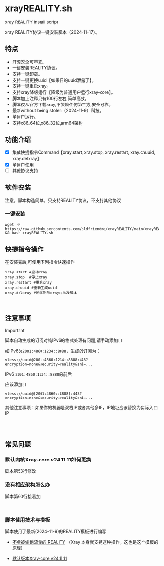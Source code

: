 # xrayREALITY.sh

xray REALITY install script

xray REALITY协议一键安装脚本（2024-11-17）。

## 特点

* 开源安全可审查。
* 一键安装REALITY协议。
* 支持一键卸载。
* 支持一键更换uuid【如果旧的uuid泄露了】。
* 支持一键重启xray。
* 支持xray降级运行【降级为普通用户运行xray-core】。
* 脚本加上注释只有100行左右,简单高效。
* 脚本仅从官方下载xray,不依赖任何第三方,安全可靠。
* 最新without being stolen（2024-11-9）科技。
* 单用户运行。
* 支持x86_64位,x86_32位,arm64架构

## 功能介绍

- [x] 集成快捷指令Command【xray.start, xray.stop, xray.restart, xray.chuuid, xray.delxray】
- [x] 单用户使用
- [ ] 其他协议支持

## 软件安装
注意，脚本构造简单。只支持REALITY协议，不支持其他协议


### 一键安装

```
wget -N https://raw.githubusercontents.com/oldfriendme/xrayREALITY/main/xrayREALITY.sh && bash xrayREALITY.sh
```

## 快捷指令操作

在安装完后,可使用下列指令快速操作
```
xray.start #启动xray
xray.stop  #停止xray
xray.restart #重启xray
xray.chuuid #重新生成uuid
xray.delxray #彻底删除xray内核及脚本
```

</br>

## 注意事项
> [!IMPORTANT]
> 脚本自动生成的订阅对纯IPv6的格式处理有问题,请手动添加`[]`
> 
> 如IPv6为`2001:4860:1234::8888`，生成的订阅为：
> 
> `vless://uuid@2001:4860:1234::8888:443?encryption=none&security=reality&sni=...`
> 
> IPv6 `2001:4860:1234::8888`的前后
> 
> 应该添加`[]`
> 
> `vless://uuid@[2001:4860::8888]:443?encryption=none&security=reality&sni=...`

其他注意事项：如果你的机器是双栈IP或者其他多IP，IP地址应该替换为实际入口IP

</br></br>

## 常见问题
### 默认内核Xray-core v24.11.11如何更换
脚本第53行修改

### 没有相应架构怎么办
脚本第60行接着加

</br>

### 脚本使用技术与模板

脚本使用了最新(2024-11-9)的REALITY模板进行编写
* [不会被偷跑流量的 REALITY](https://github.com/XTLS/Xray-examples/tree/main/VLESS-TCP-REALITY%20(without%20being%20stolen)) （Xray 本身就支持这种操作，这也是这个模板的原理）

* [默认版本Xray-core v24.11.11](https://github.com/XTLS/Xray-core/releases/tag/v24.11.11)
